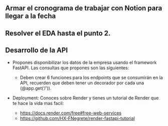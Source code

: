 ## Armar el cronograma de trabajar con Notion para llegar a la fecha
## Resolver el EDA hasta el punto 2.
## Desarrollo de la API
* Propones disponibilizar los datos de la empresa usando el framework FastAPI. Las consultas que propones son las siguientes:
    * Deben crear 6 funciones para los endpoints que se consumirán en la API, recuerden que deben tener un decorador por cada una (@app.get(‘/’)).
    
* Deployment: Conoces sobre Render y tienes un tutorial de Render que te hace la vida mas facil:
    * https://docs.render.com/free#free-web-services
    * https://github.com/HX-FNegrete/render-fastapi-tutorial

